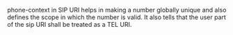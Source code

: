 phone-context in SIP URI helps in making a number globally unique and also defines the scope in which the number is valid. It also tells that the user part of the sip URI shall be treated as a TEL URI.